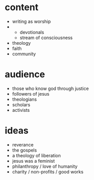 # content

* writing as worship
* * devotionals
  * stream of consciousness
* theology
* faith
* community

# audience

* those who know god through justice
* followers of jesus
* theologians
* scholars
* activists

# ideas

* reverance
* the gospels
* a theology of liberation
* jesus was a feminist
* philanthropy / love of humanity
* charity / non-profits / good works
